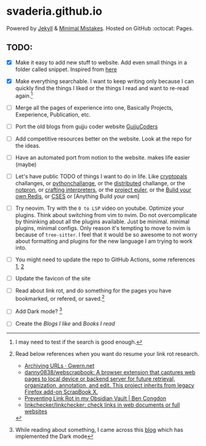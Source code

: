 # svaderia.github.io

Powered by [Jekyll](https://jekyllrb.com/) & [Minimal Mistakes](https://mmistakes.github.io/minimal-mistakes/).
Hosted on GitHub :octocat: Pages.

## TODO:

- [X] Make it easy to add new stuff to website. Add even small things in a folder called snippet. Inspired from [here](https://wincent.dev/snippets)
- [X] Make everything searchable. I want to keep writing only because I can quickly find the things I liked or the things I read and want to re-read again.[^1]
- [ ] Merge all the pages of experience into one, Basically Projects, Exeperience, Publication, etc.
- [ ] Port the old blogs from gujju coder website [GujjuCoders](https://github.com/svaderia/GujjuCoders/tree/master)
- [ ] Add competitive resources better on the website. Look at the repo for the ideas.
- [ ] Have an automated port from notion to the website. makes life easier (maybe)
- [ ] Let's have public TODO of things I want to do in life. Like [cryptopals](https://cryptopals.com/) challanges, or
  [pythonchallange](http://www.pythonchallenge.com/about.php), or the [distributed](https://fly.io/dist-sys/) challange, or the [notpron](http://www.notpron.com/notpron/),
  or [crafting interpreters](https://craftinginterpreters.com/), or the [project euler](https://projecteuler.net/about), or the [Bulid your own Redis](https://build-your-own.org/),
  or [CSES](https://cses.fi/problemset/)
  or [Anything Build your own]
- [ ] Try neovim. Try with the `0 to LSP` video on youtube. Optimize your plugins. Think about switching from vim to nvim.
   Do not overcomplicate by thininking about all the plugins available. Just be minimal. minimal plugins, minimal configs.
   Only reason it's tempting to move to nvim is because of `tree-sitter`. I feel that it would be so awesome to not worry about
   formatting and plugins for the new language I am trying to work into.
- [ ] You might need to update the repo to GitHub Actions, some references [1][11], [2][22]
- [ ] Update the favicon of the site
- [ ] Read about link rot, and do something for the pages you have bookmarked, or refered, or saved.[^2]
- [ ] Add Dark mode? [^3]
- [ ] Create the *Blogs I like* and *Books I read*



[11]: https://github.com/fractalsoft/blog.fractalsoft.org/commit/2fd8f928583423933a368d636cdd58b033cec80a
[22]: https://ibug.io/blog/2020/09/build-github-pages-with-github-actions/

[^1]: I may need to test if the search is good enough.

[^2]: Read below references when you want do resume your link rot research.
      * [Archiving URLs · Gwern.net](https://gwern.net/archiving#automatic-internet-archive-repairs)
      * [danny0838/webscrapbook: A browser extension that captures web pages to local device or backend server for future retrieval, organization, annotation, and edit. This project inherits from legacy Firefox add-on ScrapBook X.](https://github.com/danny0838/webscrapbook)
      * [Preventing Link Rot in my Obsidian Vault | Ben Congdon](https://benjamincongdon.me/blog/2021/09/19/Preventing-Link-Rot-in-my-Obsidian-Vault/)
      * [linkchecker/linkchecker: check links in web documents or full websites](https://github.com/linkchecker/linkchecker)
[^3]: While reading about something, I came across this [blog](https://github.com/franpersanchez/franpersanchez.github.io/tree/master) which has implemented the Dark mode
